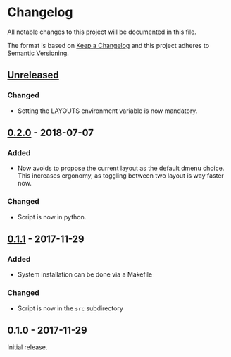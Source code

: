 # Changelog
All notable changes to this project will be documented in this file.

The format is based on [Keep a Changelog][changelog]
and this project adheres to [Semantic Versioning][semver].

[//]: ==========================================================================
## [Unreleased]
### Changed
- Setting the LAYOUTS environment variable is now mandatory.

[//]: ==========================================================================
## [0.2.0] - 2018-07-07
### Added
- Now avoids to propose the current layout as the default dmenu choice.  
  This increases ergonomy, as toggling between two layout is way faster now.

### Changed
- Script is now in python.

[//]: ==========================================================================
## [0.1.1] - 2017-11-29
### Added
- System installation can be done via a Makefile

### Changed
- Script is now in the ``src`` subdirectory

[//]: ==========================================================================
## 0.1.0 - 2017-11-29
Initial release.

[//]: ==========================================================================
[changelog]: http://keepachangelog.com/en/1.0.0/
[semver]: http://semver.org/spec/v2.0.0.html

[Unreleased]: https://github.com/mpoquet/dmenu-setxkbmap/compare/v0.2.0...HEAD
[0.2.0]: https://github.com/mpoquet/dmenu-setxkbmap/compare/v0.1.1...v0.2.0
[0.1.1]: https://github.com/mpoquet/dmenu-setxkbmap/compare/v0.1.0...v0.1.1
